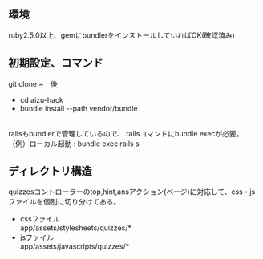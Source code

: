 ## 環境
ruby2.5.0以上、gemにbundlerをインストールしていればOK(確認済み)

## 初期設定、コマンド
git clone ~　後<br>
* cd aizu-hack<br> 
* bundle install --path vendor/bundle<br> 
<br> 
railsもbundlerで管理しているので、
railsコマンドにbundle execが必要。<br>
（例）ローカル起動 : bundle exec rails s

## ディレクトリ構造
quizzesコントローラーのtop,hint,ansアクション(ページ)に対応して、css・jsファイルを個別に切り分けてある。

* cssファイル<br>
app/assets/stylesheets/quizzes/*
* jsファイル<br>
app/assets/javascripts/quizzes/*
